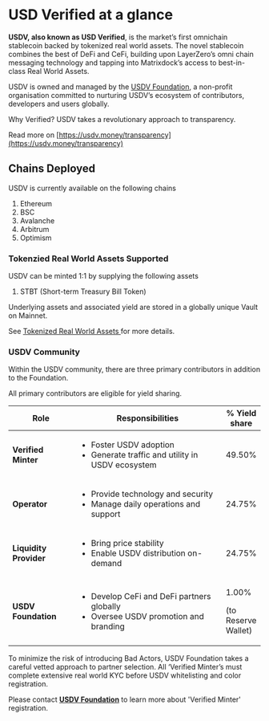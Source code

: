 # USD Verified at a glance

**USDV, also known as USD Verified**, is the market’s first omnichain stablecoin backed by tokenized real world assets. The novel stablecoin combines the best of DeFi and CeFi, building upon LayerZero’s omni chain messaging technology and tapping into Matrixdock’s access to best-in-class Real World Assets.

USDV is owned and managed by the [USDV Foundation](https://usdv.money/foundation), a non-profit organisation committed to nurturing USDV’s ecosystem of contributors, developers and users globally.

Why Verified? USDV takes a revolutionary approach to transparency.&#x20;

Read more on [https://usdv.money/transparency](https://usdv.money/transparency)

## Chains Deployed

USDV is currently available on the following chains

1. Ethereum
2. BSC
3. Avalanche
4. Arbitrum
5. Optimism

### Tokenzied Real World Assets Supported

USDV can be minted 1:1 by supplying the following assets

1. STBT (Short-term Treasury Bill Token)

Underlying assets and associated yield are stored in a globally unique Vault on Mainnet.&#x20;

See [Tokenized Real World Assets ](vault-assets.md)for more details.

### USDV Community

Within the USDV community, there are three primary contributors in addition to the Foundation.&#x20;

All primary contributors are eligible for yield sharing.

<table><thead><tr><th width="138.33333333333331">Role</th><th width="428">Responsibilities</th><th>% Yield share</th></tr></thead><tbody><tr><td><strong>Verified Minter</strong></td><td><ul><li>Foster USDV adoption</li><li>Generate traffic and utility in USDV ecosystem</li></ul></td><td>49.50%</td></tr><tr><td><strong>Operator</strong></td><td><ul><li>Provide technology and security</li><li>Manage daily operations and support</li></ul></td><td>24.75%</td></tr><tr><td><strong>Liquidity Provider</strong></td><td><ul><li>Bring price stability</li><li>Enable USDV distribution on-demand</li></ul></td><td>24.75%</td></tr><tr><td><strong>USDV</strong> <strong>Foundation</strong></td><td><ul><li>Develop CeFi and DeFi partners globally</li><li>Oversee USDV promotion and branding</li></ul></td><td><p>1.00% </p><p>(to Reserve Wallet)</p></td></tr></tbody></table>

To minimize the risk of introducing Bad Actors, USDV Foundation takes a careful vetted approach to partner selection. All ‘Verified Minter’s must complete extensive real world KYC before USDV whitelisting and color registration.

Please contact [**USDV Foundation**](http://127.0.0.1:5000/u/a9Efm1ynNIXzG0fwfhnv3SQHKyL2) to learn more about 'Verified Minter' registration.

